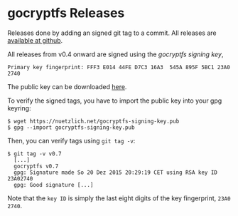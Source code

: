 gocryptfs Releases
==================

Releases done by adding an signed git tag to a commit. All releases
are [available at github](https://github.com/rfjakob/gocryptfs/releases).

All releases from v0.4 onward are signed using the *gocryptfs signing key*,

	Primary key fingerprint: FFF3 E014 44FE D7C3 16A3  545A 895F 5BC1 23A0 2740

The public key can be downloaded
[here](https://nuetzlich.net/gocryptfs-signing-key.pub).

To verify the signed tags, you have to import the public key into your
gpg keyring:

	$ wget https://nuetzlich.net/gocryptfs-signing-key.pub
	$ gpg --import gocryptfs-signing-key.pub

Then, you can verify tags using `git tag -v`:

	$ git tag -v v0.7
	  [...]
	  gocryptfs v0.7
	  gpg: Signature made So 20 Dez 2015 20:29:19 CET using RSA key ID 23A02740
	  gpg: Good signature [...]

Note that the `key ID` is simply the last eight digits of the key fingerprint, `23A0 2740`.
